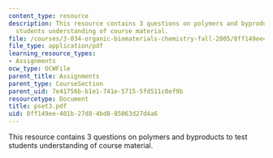 ```yaml
---
content_type: resource
description: This resource contains 3 questions on polymers and byproducts to test
  students understanding of course material.
file: /courses/3-034-organic-biomaterials-chemistry-fall-2005/8ff149ee401b27d84bd885063d27d4a6_pset3.pdf
file_type: application/pdf
learning_resource_types:
- Assignments
ocw_type: OCWFile
parent_title: Assignments
parent_type: CourseSection
parent_uid: 7e41756b-b1e1-741e-5715-5fd511c0ef9b
resourcetype: Document
title: pset3.pdf
uid: 8ff149ee-401b-27d8-4bd8-85063d27d4a6
---
```

This resource contains 3 questions on polymers and byproducts to test students understanding of course material.


